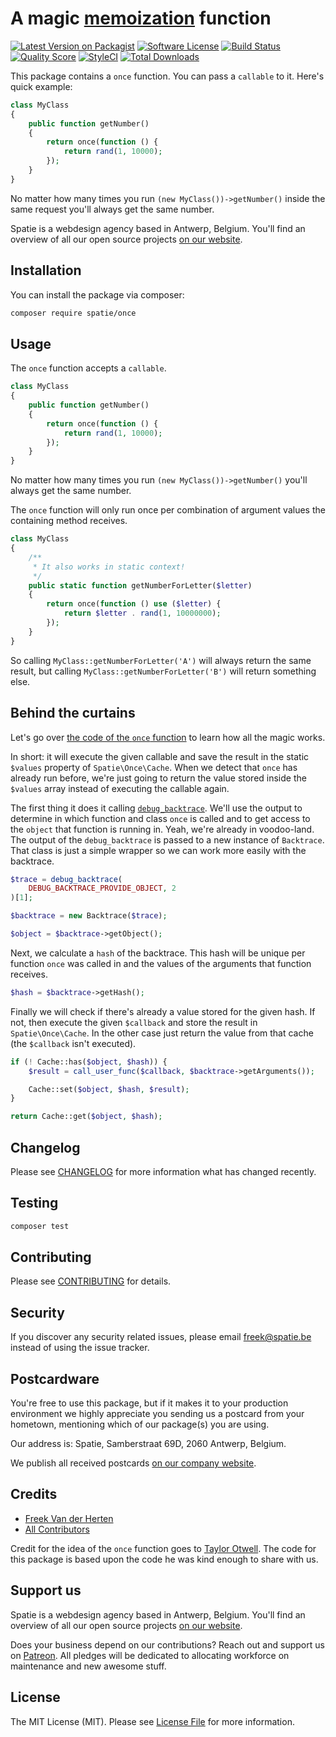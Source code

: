 # A magic [memoization](https://en.wikipedia.org/wiki/Memoization) function

[![Latest Version on Packagist](https://img.shields.io/packagist/v/spatie/once.svg?style=flat-square)](https://packagist.org/packages/spatie/once)
[![Software License](https://img.shields.io/badge/license-MIT-brightgreen.svg?style=flat-square)](LICENSE.md)
[![Build Status](https://img.shields.io/travis/spatie/once/master.svg?style=flat-square)](https://travis-ci.org/spatie/once)
[![Quality Score](https://img.shields.io/scrutinizer/g/spatie/once.svg?style=flat-square)](https://scrutinizer-ci.com/g/spatie/once)
[![StyleCI](https://styleci.io/repos/73020509/shield?branch=master)](https://styleci.io/repos/73020509)
[![Total Downloads](https://img.shields.io/packagist/dt/spatie/once.svg?style=flat-square)](https://packagist.org/packages/spatie/once)

This package contains a `once` function. You can pass a `callable` to it. Here's quick example:

```php
class MyClass
{
    public function getNumber()
    {
        return once(function () {
            return rand(1, 10000);
        });
    }
}
```

No matter how many times you run `(new MyClass())->getNumber()` inside the same request  you'll always get the same number.

Spatie is a webdesign agency based in Antwerp, Belgium. You'll find an overview of all our open source projects [on our website](https://spatie.be/opensource).

## Installation

You can install the package via composer:

``` bash
composer require spatie/once
```

## Usage

The `once` function accepts a `callable`.

```php
class MyClass
{
    public function getNumber()
    {
        return once(function () {
            return rand(1, 10000);
        });
    }
}
```

No matter how many times you run `(new MyClass())->getNumber()` you'll always get the same number.

The `once` function will only run once per combination of argument values the containing method receives.

```php
class MyClass
{
    /**
     * It also works in static context!
     */
    public static function getNumberForLetter($letter)
    {
        return once(function () use ($letter) {
            return $letter . rand(1, 10000000);
        });
    }
}
```

So calling `MyClass::getNumberForLetter('A')` will always return the same result, but calling `MyClass::getNumberForLetter('B')` will return something else.

## Behind the curtains

Let's go over [the code of the `once` function](https://github.com/spatie/once/blob/0dbfc37/src/functions.php) to learn how all the magic works.

In short: it will execute the given callable and save the result in the static `$values` property of `Spatie\Once\Cache`. When we detect that `once` has already run before, we're just going to return the value stored inside the `$values` array instead of executing the callable again.

The first thing it does it calling [`debug_backtrace`](http://php.net/manual/en/function.debug-backtrace.php). We'll use the output to determine in which function and class `once` is called and to get access to the `object` that function is running in. Yeah, we're already in voodoo-land. The output of the `debug_backtrace` is passed to a new instance of `Backtrace`. That class is just a simple wrapper so we can work more easily with the backtrace.

```php
$trace = debug_backtrace(
    DEBUG_BACKTRACE_PROVIDE_OBJECT, 2
)[1];

$backtrace = new Backtrace($trace);

$object = $backtrace->getObject();
```

Next, we calculate a `hash` of the backtrace. This hash will be unique per function `once` was called in and the values of the arguments that function receives.

```php
$hash = $backtrace->getHash();
```

Finally we will check if there's already a value stored for the given hash. If not, then execute the given `$callback` and store the result in `Spatie\Once\Cache`. In the other case just return the value from that cache (the `$callback` isn't executed).

```php
if (! Cache::has($object, $hash)) {
    $result = call_user_func($callback, $backtrace->getArguments());

    Cache::set($object, $hash, $result);
}

return Cache::get($object, $hash);
```

## Changelog

Please see [CHANGELOG](CHANGELOG.md) for more information what has changed recently.

## Testing

``` bash
composer test
```

## Contributing

Please see [CONTRIBUTING](CONTRIBUTING.md) for details.

## Security

If you discover any security related issues, please email freek@spatie.be instead of using the issue tracker.

## Postcardware

You're free to use this package, but if it makes it to your production environment we highly appreciate you sending us a postcard from your hometown, mentioning which of our package(s) you are using.

Our address is: Spatie, Samberstraat 69D, 2060 Antwerp, Belgium.

We publish all received postcards [on our company website](https://spatie.be/en/opensource/postcards).

## Credits

- [Freek Van der Herten](https://github.com/freekmurze)
- [All Contributors](../../contributors)

Credit for the idea of the `once` function goes to [Taylor Otwell](https://twitter.com/taylorotwell/status/794622206567444481). The code for this package is based upon the code he was kind enough to share with us.

## Support us

Spatie is a webdesign agency based in Antwerp, Belgium. You'll find an overview of all our open source projects [on our website](https://spatie.be/opensource).

Does your business depend on our contributions? Reach out and support us on [Patreon](https://www.patreon.com/spatie).
All pledges will be dedicated to allocating workforce on maintenance and new awesome stuff.

## License

The MIT License (MIT). Please see [License File](LICENSE.md) for more information.
